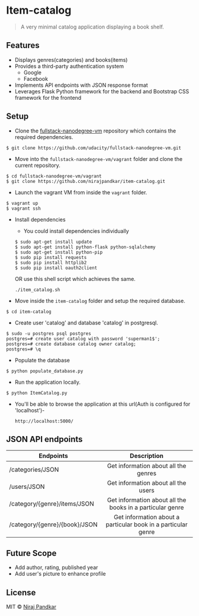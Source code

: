 # Item-catalog

> A very minimal catalog application displaying a book shelf.

## Features
* Displays genres(categories) and books(items)
* Provides a third-party authentication system
    * Google
    * Facebook
* Implements API endpoints with JSON response format
* Leverages Flask Python framework for the backend and Bootstrap CSS framework for the frontend

## Setup
* Clone the [fullstack-nanodegree-vm](https://github.com/udacity/fullstack-nanodegree-vm) repository which contains the required dependencies.
```
$ git clone https://github.com/udacity/fullstack-nanodegree-vm.git
```

* Move into the `fullstack-nanodegree-vm/vagrant` folder and clone the current repository.
```
$ cd fullstack-nanodegree-vm/vagrant
$ git clone https://github.com/nirajpandkar/item-catalog.git 
```

* Launch the vagrant VM from inside the `vagrant` folder.
```
$ vagrant up
$ vagrant ssh
```

* Install dependencies
    * You could install dependencies individually
    ```
    $ sudo apt-get install update
    $ sudo apt-get install python-flask python-sqlalchemy
    $ sudo apt-get install python-pip
    $ sudo pip install requests
    $ sudo pip install httplib2
    $ sudo pip install oauth2client
    ```
    OR use this shell script which achieves the same.
    ```
    ./item_catalog.sh
    ```
    
* Move inside the `item-catalog` folder and setup the required database.
```
$ cd item-catalog
```

* Create user 'catalog' and database 'catalog' in postgresql.
```
$ sudo -u postgres psql postgres
postgres=# create user catalog with password 'superman1$';
postgres=# create database catalog owner catalog;
postgres=# \q
```

* Populate the database
```
$ python populate_database.py
```

* Run the application locally.
```
$ python ItemCatalog.py
```


* You'll be able to browse the application at this url(Auth is configured for 'localhost')- 

    `http://localhost:5000/`
    
## JSON API endpoints

| Endpoints       | Description           |
| ------------- |:-------------:|
| /categories/JSON      | Get information about all the genres |
| /users/JSON      | Get information about all the users      |
| /category/{genre}/items/JSON      | Get information about all the books in a particular genre     |
| /category/{genre}/{book}/JSON | Get information about a particular book in a particular genre      |

## Future Scope
* Add author, rating, published year
* Add user's picture to enhance profile
## License

MIT © [Niraj Pandkar](https://github.com/nirajpandkar)